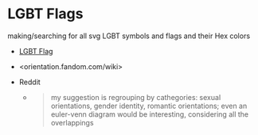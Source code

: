 # LGBT Flags

making/searching for all svg LGBT symbols and flags and their Hex colors

- [LGBT Flag](https://pt.m.wikipedia.org/w/index.php?title=Ficheiro:Gay_Pride_Flag.svg&offset=&limit=500)
- <orientation.fandom.com/wiki>

- Reddit
  - > my suggestion is regrouping by cathegories: sexual orientations, gender identity, romantic orientations; even an euler-venn diagram would be interesting, considering all the overlappings
